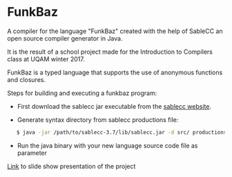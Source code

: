 # FunkBaz
A compiler for the language "FunkBaz" created with the help of SableCC an open source compiler generator in Java.

It is the result of a school project made for the Introduction to Compilers class at UQAM winter 2017.

FunkBaz is a typed language that supports the use of anonymous functions and closures.

Steps for building and executing a funkbaz program:

  * First download the sablecc jar executable from the [sablecc website](http://www.sablecc.org/downloads).
  
  * Generate syntax directory from sablecc productions file:
   ``` bash
      $ java -jar /path/to/sablecc-3.7/lib/sablecc.jar -d src/ productions.sablecc
   ```
   
  * Run the java binary with your new language source code file as parameter

[Link](http://slides.com/joseki101/deck-2#/) to slide show presentation of the project
